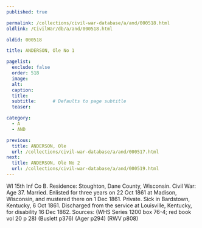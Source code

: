 ```yaml
---
published: true

permalink: /collections/civil-war-database/a/and/000518.html
oldlink: /CivilWar/db/a/and/000518.html

oldid: 000518

title: ANDERSON, Ole No 1

pagelist:
  exclude: false
  order: 518
  image: 
  alt:
  caption:
  title:
  subtitle:      # Defaults to page subtitle
  teaser:

category: 
  - A 
  - AND

previous:
  title: ANDERSON, Ole
  url: /collections/civil-war-database/a/and/000517.html  
next:
  title: ANDERSON, Ole No 2
  url: /collections/civil-war-database/a/and/000519.html   
---
```

WI 15th Inf Co B. Residence: Stoughton, Dane County, Wisconsin. Civil War: Age 37. Married. Enlisted for three years on 22 Oct 1861 at Madison, Wisconsin, and mustered there on 1 Dec 1861. Private. Sick in Bardstown, Kentucky, 6 Oct 1861. Discharged from the service at Louisville, Kentucky, for disability 16 Dec 1862. Sources: (WHS Series 1200 box 76-4; red book vol 20 p 28) (Buslett p376) (Ager p294) (RWV p808)